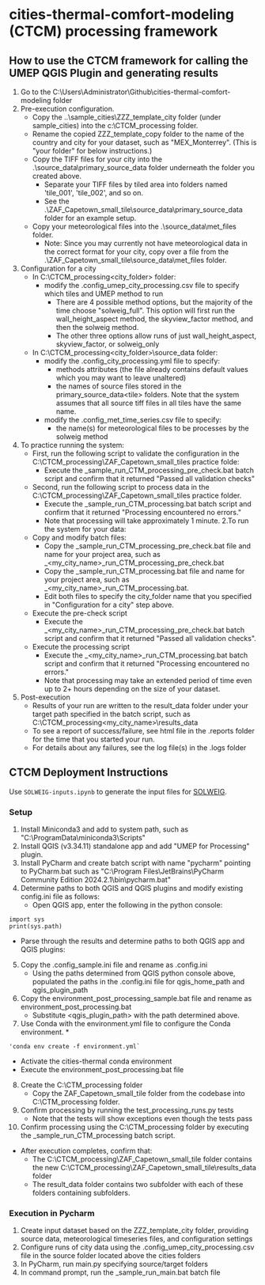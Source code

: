 # cities-thermal-comfort-modeling (CTCM) processing framework

## How to use the CTCM framework for calling the UMEP QGIS Plugin and generating results
1. Go to the C:\Users\Administrator\Github\cities-thermal-comfort-modeling folder
1. Pre-execution configuration.
   * Copy the ..\sample_cities\ZZZ_template_city folder (under sample_cities) into the c:\CTCM_processing folder.
   * Rename the copied ZZZ_template_copy folder to the name of the country and city for your dataset, such as "MEX_Monterrey". (This is "your folder" for below instructions.)
   * Copy the TIFF files for your city into the .\source_data\primary_source_data folder underneath the folder you created above.
     * Separate your TIFF files by tiled area into folders named 'tile_001', 'tile_002', and so on.
     * See the .\ZAF_Capetown_small_tile\source_data\primary_source_data folder for an example setup.
   * Copy your meteorological files into the .\source_data\met_files folder.
     * Note: Since you may currently not have meteorological data in the correct format for your city, copy over a file from the .\ZAF_Capetown_small_tile\source_data\met_files folder.
1. Configuration for a city
   * In C:\CTCM_processing\<city_folder> folder:
     * modify the .config_umep_city_processing.csv file to specify which tiles and UMEP method to run
       * There are 4 possible method options, but the majority of the time choose "solweig_full". This option will first run the wall_height_aspect method, the skyview_factor method, and then the solweig method.
       * The other three options allow runs of just wall_height_aspect, skyview_factor, or solweig_only
   * In C:\CTCM_processing\<city_folder>\source_data folder:
     * modify the .config_city_processing.yml file to specify:
        * methods attributes (the file already contains default values which you may want to leave unaltered)
        * the names of source files stored in the primary_source_data\<tile> folders. Note that the system assumes that all source tiff files in all tiles have the same name. 
     * modify the .config_met_time_series.csv file to specify:
       * the name(s) for meteorological files to be processes by the solweig method
1. To practice running the system:
    * First, run the following script to validate the configuration in the C:\CTCM_processing\ZAF_Capetown_small_tiles practice folde:
      * Execute the _sample_run_CTM_processing_pre_check.bat batch script and confirm that it returned "Passed all validation checks"
    * Second, run the following script to process data in the C:\CTCM_processing\ZAF_Capetown_small_tiles practice folder.
      * Execute the _sample_run_CTM_processing.bat batch script and confirm that it returned "Processing encountered no errors." 
      * Note that processing will take approximately 1 minute.
2.To run the system for your data:
   * Copy and modify batch files:
     * Copy the _sample_run_CTM_processing_pre_check.bat file and name for your project area, such as _<my_city_name>_run_CTM_processing_pre_check.bat
     * Copy the _sample_run_CTM_processing.bat file and name for your project area, such as _<my_city_name>_run_CTM_processing.bat.
     * Edit both files to specify the city_folder name that you specified in "Configuration for a city" step above.
   * Execute the pre-check script
     *  Execute the _<my_city_name>_run_CTM_processing_pre_check.bat batch script and confirm that it returned "Passed all validation checks".
   * Execute the processing script
     * Execute the _<my_city_name>_run_CTM_processing.bat batch script and confirm that it returned "Processing encountered no errors."
     * Note that processing may take an extended period of time even up to 2+ hours depending on the size of your dataset.
1. Post-execution
   * Results of your run are written to the result_data folder under your target path specified in the batch script, such as C:\CTCM_processing\<my_city_name>\results_data
   * To see a report of success/failure, see html file in the .reports folder for the time that you started your run. 
   * For details about any failures, see the log file(s) in the .logs folder
   


## CTCM Deployment Instructions

Use `SOLWEIG-inputs.ipynb` to generate the input files for [SOLWEIG](https://umep-docs.readthedocs.io/projects/tutorial/en/latest/Tutorials/IntroductionToSolweig.html).

### Setup
1. Install Miniconda3 and add to system path, such as "C:\ProgramData\miniconda3\Scripts"
2. Install QGIS (v3.34.11) standalone app and add "UMEP for Processing" plugin.
3. Install PyCharm and create batch script with name "pycharm" pointing to PyCharm.bat such as "C:\Program Files\JetBrains\PyCharm Community Edition 2024.2.1\bin\pycharm.bat"
4. Determine paths to both QGIS and QGIS plugins and modify existing config.ini file as follows:
   * Open QGIS app, enter the following in the python console:
 ~~~
import sys
print(sys.path)
 ~~~
   * Parse through the results and determine paths to both QGIS app and QGIS plugins:
5. Copy the .config_sample.ini file and rename as .config.ini
   * Using the paths determined from QGIS python console above, populated the paths in the .config.ini file for qgis_home_path and qgis_plugin_path
6. Copy the environment_post_processing_sample.bat file and rename as environment_post_processing.bat
   * Substitute <qgis_plugin_path> with the path determined above.
7. Use Conda with the environment.yml file to configure the Conda environment.
   * 
~~~
'conda env create -f environment.yml`
~~~
   * Activate the cities-thermal conda environment
   * Execute the environment_post_processing.bat file
8. Create the C:\CTM_processing folder
   * Copy the ZAF_Capetown_small_tile folder from the codebase into C:\CTM_processing folder.
9. Confirm processing by running the test_processing_runs.py tests
   * Note that the tests will show exceptions even though the tests pass
10. Confirm processing using the C:\CTM_processing folder by executing the _sample_run_CTM_processing batch script.
   * After execution completes, confirm that:
     * The C:\CTCM_processing\ZAF_Capetown_small_tile folder contains the new C:\CTCM_processing\ZAF_Capetown_small_tile\results_data folder
     * The result_data folder contains two subfolder with each of these folders containing subfolders.

### Execution in Pycharm
1. Create input dataset based on the ZZZ_template_city folder, providing source data, meteorological timeseries files, and configuration settings
1. Configure runs of city data using the .config_umep_city_processing.csv file in the source folder located above the cities folders
1. In PyCharm, run main.py specifying source/target folders
1. In command prompt, run the _sample_run_main.bat batch file


